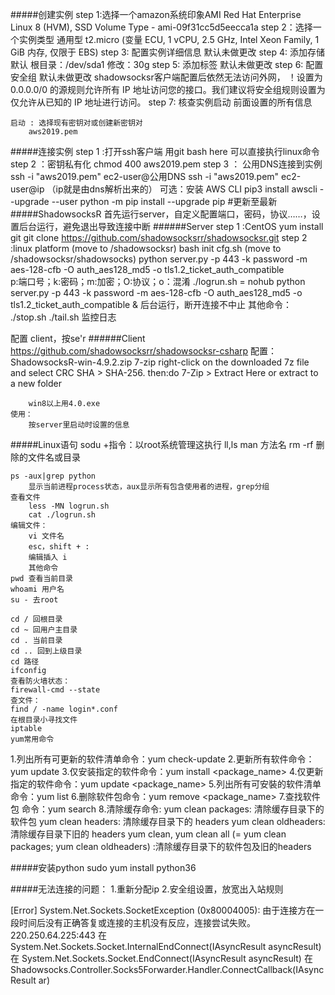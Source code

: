 
#####创建实例
    step 1:选择一个amazon系统印象AMI
        Red Hat Enterprise Linux 8 (HVM), SSD Volume Type - ami-09f31cc5d5eecca1a
    step 2：选择一个实例类型
        通用型 t2.micro (变量 ECU, 1 vCPU, 2.5 GHz, Intel Xeon Family, 1 GiB 内存, 仅限于 EBS)
    step 3: 配置实例详细信息
        默认未做更改
    step 4: 添加存储
        默认 根目录：/dev/sda1     修改：30g
    step 5: 添加标签
        默认未做更改
    step 6: 配置安全组
        默认未做更改
            shadowsocksr客户端配置后依然无法访问外网，
        ！设置为 0.0.0.0/0 的源规则允许所有 IP 地址访问您的接口。我们建议将安全组规则设置为仅允许从已知的 IP 地址进行访问。
    step 7: 核查实例启动
        前面设置的所有信息
       
    启动 : 选择现有密钥对或创建新密钥对
        aws2019.pem



#####连接实例
    step 1 :打开ssh客户端
        用git bash here 可以直接执行linux命令
    step 2 ：密钥私有化
        chmod 400 aws2019.pem
    step 3 ： 公用DNS连接到实例     
        ssh -i "aws2019.pem" ec2-user@公用DNS
        ssh -i "aws2019.pem" ec2-user@ip  （ip就是由dns解析出来的）
    可选：安装   AWS CLI
        pip3 install awscli --upgrade --user
        python -m pip install --upgrade pip #更新至最新        
#####ShadowsocksR
首先运行server，自定义配置端口，密码，协议……，设置后台运行，避免退出导致连接中断
######Server
    step 1 :CentOS
        yum install git
        git clone https://github.com/shadowsocksrr/shadowsocksr.git
    step 2 :linux platform
        (move to /shadowsocksr)
        bash init cfg.sh
        (move to /shadowsocksr/shadowsocks)
        python server.py -p 443 -k password -m aes-128-cfb -O auth_aes128_md5 -o tls1.2_ticket_auth_compatible    
        p:端口号；k:密码；m:加密；O:协议；o：混淆
        ./logrun.sh
            = nohub python server.py -p 443 -k password -m aes-128-cfb -O auth_aes128_md5 -o tls1.2_ticket_auth_compatible &
            后台运行，断开连接不中止
    其他命令：
        ./stop.sh
        ./tail.sh   监控日志
    
   
配置 client，按se'r
######Client
    https://github.com/shadowsocksrr/shadowsocksr-csharp
    配置：
        ShadowsocksR-win-4.9.2.zip
        7-zip
            right-click on the downloaded 7z file and select CRC SHA > SHA-256.
            then:do 7-Zip > Extract Here or extract to a new folder
        
        win8以上用4.0.exe
    使用：
        按server里启动时设置的信息
    
#####Linux语句
    sodu +指令：以root系统管理这执行
    ll,ls
    man 方法名
    rm -rf 删除的文件名或目录
    
    ps -aux|grep python
        显示当前进程process状态，aux显示所有包含使用者的进程，grep分组
    查看文件 
        less -MN logrun.sh
        cat ./logrun.sh
    编辑文件：
        vi 文件名
        esc，shift + : 
        编辑插入 i
        其他命令
    pwd 查看当前目录  
    whoami 用户名
    su - 去root
    
    cd / 回根目录
    cd ~ 回用户主目录
    cd . 当前目录
    cd .. 回到上级目录
    cd 路径
    ifconfig
    查看防火墙状态：
    firewall-cmd --state
    查文件：
    find / -name login*.conf
    在根目录小寻找文件
    iptable
    yum常用命令
1.列出所有可更新的软件清单命令：yum check-update
2.更新所有软件命令：yum update
3.仅安装指定的软件命令：yum install <package_name>
4.仅更新指定的软件命令：yum update <package_name>
5.列出所有可安裝的软件清单命令：yum list
6.删除软件包命令：yum remove <package_name> 
7.查找软件包 命令：yum search <keyword> 
8.清除缓存命令: 
yum clean packages: 清除缓存目录下的软件包
yum clean headers: 清除缓存目录下的 headers
yum clean oldheaders: 清除缓存目录下旧的 headers
yum clean, yum clean all (= yum clean packages; yum clean oldheaders) :清除缓存目录下的软件包及旧的headers
    
    
    
    

#####安装python
    sudo yum install python36

#####无法连接的问题：
    1.重新分配ip
    2.安全组设置，放宽出入站规则
    
[Error] System.Net.Sockets.SocketException (0x80004005): 由于连接方在一段时间后没有正确答复或连接的主机没有反应，连接尝试失败。 220.250.64.225:443
   在 System.Net.Sockets.Socket.InternalEndConnect(IAsyncResult asyncResult)
   在 System.Net.Sockets.Socket.EndConnect(IAsyncResult asyncResult)
   在 Shadowsocks.Controller.Socks5Forwarder.Handler.ConnectCallback(IAsyncResult ar)
